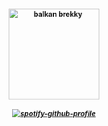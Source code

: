 <h4 align="center">
<img src="https://image-cdn.hypb.st/https%3A%2F%2Fbae.hypebeast.com%2Ffiles%2F2023%2F04%2Fbalming-tiger-hong-kong-yum-cha-interview-video-14.jpg?w=2000&cbr=1&q=90&fit=max" height="180" alt="balkan brekky">
<br>
</h4>
<h5 align="center">
  
[![spotify-github-profile](https://spotify-github-profile.kittinanx.com/api/view?uid=31vtbuwnddbfyyyerbtfpo6mwpae&cover_image=true&theme=natemoo-re&show_offline=false&background_color=121212&interchange=false&bar_color=000000&bar_color_cover=false)](https://github.com/kittinan/spotify-github-profile)
